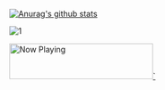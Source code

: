 [![Anurag's github stats](https://github-readme-stats.vercel.app/api?username=Bouncyyahomie&theme=blue-green)](https://github.com/Bouncyyahomie/github-readme-stats)

![1](https://github-readme-stats.vercel.app/api/top-langs/?username=Bouncyyahomie&theme=blue-green)


<a href="https://now-playing-profile-phi-nine.vercel.app/now-playing?open">
    <img src="https://now-playing-profile-phi-nine.vercel.app/now-playing" width="256" height="64" alt="Now Playing">`
</a>

